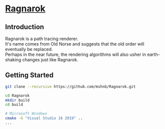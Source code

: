 # [Ragnarok](https://github.com/mshnb/Ragnarok)

## Introduction
Ragnarok is a path tracing renderer.  
It's name comes from Old Norse and suggests that the old order will eventually be replaced.  
Perhaps in the near future, the rendering algorithms will also usher in earth-shaking changes just like Ragnarok.

## Getting Started
```bash
git clone --recursive https://github.com/mshnb/Ragnarok.git

cd Ragnarok
mkdir build
cd build

# Microsoft Windows
cmake -G "Visual Studio 16 2019" ..
...